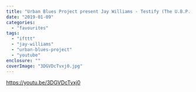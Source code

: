 ```yaml
---
title: "Urban Blues Project present Jay Williams - Testify (The U.B.P. Sunday Vocal)"
date: "2019-01-09"
categories: 
  - "favourites"
tags: 
  - "ifttt"
  - "jay-williams"
  - "urban-blues-project"
  - "youtube"
enclosure: ""
coverImage: "3DGVDcTvxj0.jpg"
---
```


https://youtu.be/3DGVDcTvxj0
